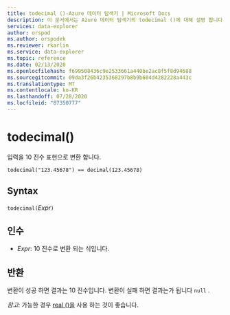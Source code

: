 ```yaml
---
title: todecimal ()-Azure 데이터 탐색기 | Microsoft Docs
description: 이 문서에서는 Azure 데이터 탐색기의 todecimal ()에 대해 설명 합니다.
services: data-explorer
author: orspod
ms.author: orspodek
ms.reviewer: rkarlin
ms.service: data-explorer
ms.topic: reference
ms.date: 02/13/2020
ms.openlocfilehash: f699508436c9e2533661a440be2ac8f5f8d94688
ms.sourcegitcommit: 09da3f26b4235368297b8b9b604d4282228a443c
ms.translationtype: MT
ms.contentlocale: ko-KR
ms.lasthandoff: 07/28/2020
ms.locfileid: "87350777"
---
```

# <a name="todecimal"></a>todecimal()

입력을 10 진수 표현으로 변환 합니다.

```kusto
todecimal("123.45678") == decimal(123.45678)
```

## <a name="syntax"></a>Syntax

`todecimal(`*Expr*`)`

## <a name="arguments"></a>인수

* *Expr*: 10 진수로 변환 되는 식입니다. 

## <a name="returns"></a>반환

변환이 성공 하면 결과는 10 진수입니다.
변환이 실패 하면 결과는가 됩니다 `null` .
 
*참고*: 가능한 경우 [real ()을](./scalar-data-types/real.md) 사용 하는 것이 좋습니다.